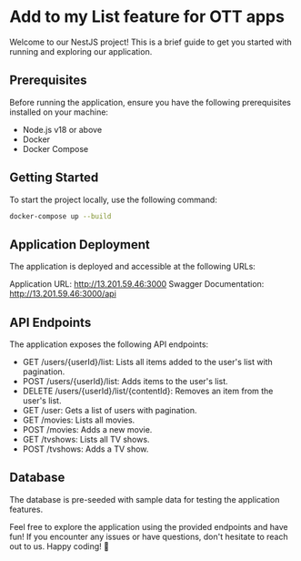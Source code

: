 # Add to my List feature for OTT apps

Welcome to our NestJS project! This is a brief guide to get you started with running and exploring our application.

## Prerequisites

Before running the application, ensure you have the following prerequisites installed on your machine:

- Node.js v18 or above
- Docker
- Docker Compose

## Getting Started

To start the project locally, use the following command:

```bash
docker-compose up --build
```

## Application Deployment

The application is deployed and accessible at the following URLs:

Application URL: http://13.201.59.46:3000
Swagger Documentation: http://13.201.59.46:3000/api

## API Endpoints

The application exposes the following API endpoints:

- GET /users/{userId}/list: Lists all items added to the user's list with pagination.
- POST /users/{userId}/list: Adds items to the user's list.
- DELETE /users/{userId}/list/{contentId}: Removes an item from the user's list.
- GET /user: Gets a list of users with pagination.
- GET /movies: Lists all movies.
- POST /movies: Adds a new movie.
- GET /tvshows: Lists all TV shows.
- POST /tvshows: Adds a TV show.

## Database

The database is pre-seeded with sample data for testing the application features.

Feel free to explore the application using the provided endpoints and have fun! If you encounter any issues or have questions, don't hesitate to reach out to us. Happy coding! 🚀

